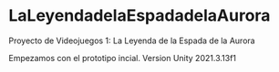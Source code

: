 # LaLeyendadelaEspadadelaAurora
Proyecto de Videojuegos 1: La Leyenda de la Espada de la Aurora

Empezamos con el prototipo incial.
Version Unity 2021.3.13f1
